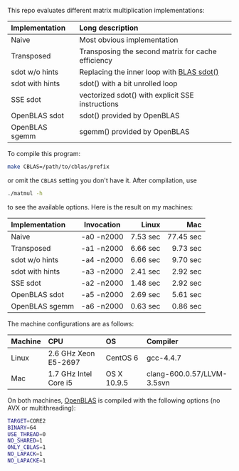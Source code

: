 This repo evaluates different matrix multiplication implementations:

|Implementation |Long description|
|:--------------|:---------------|
|Naive          |Most obvious implementation|
|Transposed     |Transposing the second matrix for cache efficiency|
|sdot w/o hints |Replacing the inner loop with [BLAS sdot()][sdot]|
|sdot with hints|sdot() with a bit unrolled loop|
|SSE sdot       |vectorized sdot() with explicit SSE instructions|
|OpenBLAS sdot  |sdot() provided by OpenBLAS|
|OpenBLAS sgemm |sgemm() provided by OpenBLAS|

To compile this program:
```sh
make CBLAS=/path/to/cblas/prefix
```
or omit the `CBLAS` setting you don't have it. After compilation, use
```sh
./matmul -h
```
to see the available options. Here is the result on my machines:

|Implementation |Invocation|Linux    |Mac       |
|:--------------|:--------:|--------:|---------:|
|Naive          |-a0 -n2000|7.53 sec |77.45 sec |
|Transposed     |-a1 -n2000|6.66 sec | 9.73 sec |
|sdot w/o hints |-a4 -n2000|6.66 sec | 9.70 sec |
|sdot with hints|-a3 -n2000|2.41 sec | 2.92 sec |
|SSE sdot       |-a2 -n2000|1.48 sec | 2.92 sec |
|OpenBLAS sdot  |-a5 -n2000|2.69 sec | 5.61 sec |
|OpenBLAS sgemm |-a6 -n2000|0.63 sec | 0.86 sec |

The machine configurations are as follows:

|Machine|CPU                  |OS         |Compiler  |
|:------|:--------------------|:----------|:---------|
|Linux  |2.6 GHz Xeon E5-2697 |CentOS 6   |gcc-4.4.7 |
|Mac    |1.7 GHz Intel Core i5|OS X 10.9.5|clang-600.0.57/LLVM-3.5svn|

On both machines, [OpenBLAS][oblas] is compiled with the following options (no
AVX or multithreading):
```sh
TARGET=CORE2
BINARY=64
USE_THREAD=0
NO_SHARED=1
ONLY_CBLAS=1
NO_LAPACK=1
NO_LAPACKE=1
```

[oblas]: http://www.openblas.net/
[sdot]: http://www.netlib.org/lapack/lug/node145.html
